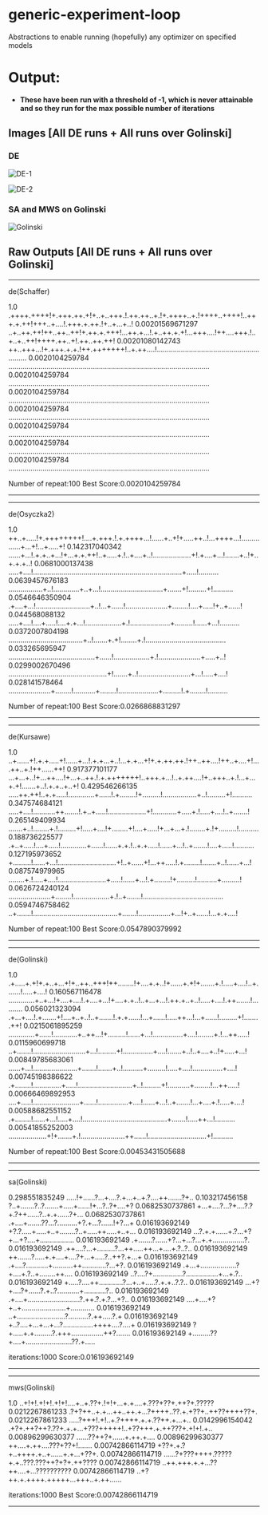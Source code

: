 # generic-experiment-loop
Abstractions to enable running (hopefully) any optimizer on specified models

# Output:

- **These have been run with a threshold of -1, which is never attainable and so they run for the max possible number of iterations**


## Images [All DE runs + All runs over Golinski]

### DE

![DE-1](img/de1.png)

![DE-2](img/de2.png)


### SA and MWS on Golinski

![Golinski](img/golinski.png)


## Raw Outputs [All DE runs + All runs over Golinski]


*****************************
de(Schaffer)

1.0 .++++.++++!+.+++.++.+!+..+..+++.!.++.++..+.!+.++++..+.!++++..++++!..+++.+.++!+++..+....!.+++.+.++.!+..+...+..!
0.00201569671297 ..+..++.++!++..++..++!+.++.+.+++!...++.+...!.+..++.+.+!...+++....!++....+++.!..+..+..++!++++.++..+!.++..++.++!
0.00201080142743 ++..+++...!+.+++.+.+.!++.+++++++!..+.++....!............................................................
0.0020104259784 ....................................................................................................
0.0020104259784 ....................................................................................................
0.0020104259784 ....................................................................................................
0.0020104259784 ....................................................................................................
0.0020104259784 ....................................................................................................
0.0020104259784 ....................................................................................................
0.0020104259784 ....................................................................................................

Number of repeat:100
Best Score:0.0020104259784
*****************************



*****************************
de(Osyczka2)

1.0 ++..+.....!+.++++++++!....+.+++.!.+.++++...!......+..+!+.....++..!...++++...!...............+...+!...+.....+!
0.142317040342 ......+...!.+.+..+...!+...+.+.++!..+.....+.!..+....+..!...................+!.+....+...!.......+..!+..+.+.+..!
0.0681000137438 .....+....!..........................................................................+.....!..........
0.0639457676183 .................+..!.............+..+...!...............................+.......+!.........+!..........
0.0546646350904 .+....+...!...........................+..!...+......!.....................+........!....+.....!+..+......!
0.044568088132 .....+....!....+.....!....+.+...!..................+.!....................+.........!......+...!..........
0.0372007804198 .....................................+..!.......+.+!........+.!........................................
0.033265695947 ...........................................+......!..................+.!.....................+.....+..!
0.0299002670496 .................................................+!.......+..!..........................+...!.....+....!
0.028141578464 .....................+........!...........+........!....................+.........!.+........!..........

Number of repeat:100
Best Score:0.0266868831297
*****************************


*****************************
de(Kursawe)

1.0 ..+......+!.+.+.....+!......+...!.+.+...+..!...+.+...+!+.+.++.++.!++..++....!++..+....+!....++..+.!++......++!
0.917377101177 ...+...+..!+...++....!+...+..++.!.+.+++++++!..+++.+...!..+.++....!+..+++..+.!...+...+.+!.......+..!.+.+..+..+!
0.429546266135 .....++.++!..+.+.....!.............+......!.+........!+.........!.................+..!.........+!..........
0.347574684121 .....+....!...........++.......!.+..+.....!...................+!............+.....+.!.....+....!..+.......!
0.265149409934 .......+..!........+.!.........+!.....+....!+........+!....+.....!+...+...+.!........+.!+.........!..........
0.188736225577 .+..+.....!....+.....!.............+......!......+.+.!..+.+.....!......+...!..+.......!....+.....!..........
0.127195973652 +.........!......+...!.............................+!..+......+!...++.....!.+........!.......+..!......+...!
0.087574979965 ........+.!.....+....!........................+.....!......+...!.+........!+.........!..........+.........!
0.0626724240124 .....................+........!..................+.!..+.......!........................................
0.0594746758462 ..+.......!..........................................+.......!................+...!+..+......!...+.+....!

Number of repeat:100
Best Score:0.0547890379992
*****************************


*****************************
de(Golinski)

1.0 .+.....+.+!+.+..+...+!+..++..+++!++........!+....+.+..!+......+.+!+.......+.!.....+....!..+.......!.....+....!
0.160567116478 .............+..+...!+....+....!.+....+...!+....+.+..!..+...+...!.++.+..+..!.....+....!.++.......!..........
0.056021323094 .+...+....!.+.......+!....+..+..!..+.......!.+.+......!...+......!.....++...!...+......!.........+!........++!
0.0215061895259 .............+......!............+..++...!+.........!......+...!...............+....!........+.!...++.....!
0.0115960699718 ..+.......!..........................+...!.........+!...............+....!.......+..!..+....+..!+.....+...!
0.00849785683061 ......+...!......................+.......!.......+..!..........+.........!.....+....!...............+....!
0.00745198386622 .+........!..............+.....!...........................+..!.........+!...........+........!...++.....!
0.00666469892953 ....+.....!.......................+......!...............+....!......+...!..+.......!...+....+.!.....+....!
0.00588682551152 .+........!......+...!.....+....!..........................................+.......!.....++...!..........
0.00541855252003 ...................+!+.......+.!......................++......!.............................+!..........

Number of repeat:100
Best Score:0.00453431505688
*****************************


*****************************
sa(Golinski)

0.298551835249 .....!+......?...+....?.+...+..+.?....++.......?+..
0.103217456158 ?..+.......?..?.......+.....+......!+...?..?+....+?
0.0682530737861 +...+....?...?+....?.?+.?++......?..+.+......?+...
0.0682530737861 .+....+.......??...?..........+?.+...?......!+?...+
0.016193692149 +?.?.....+.....+..+........?..+.....++.....+..+...
0.016193692149 ...?.+.+......+.?...+?+...+?....+.................
0.016193692149 .+.......?......+?...+...?...+.+................?.
0.016193692149 .++....?...+.........?...++.....++...+....+.?..?..
0.016193692149 ++.......?.....+.+....+....?+...+.....?..++?.+...+
0.016193692149 .+....?...........+..........++............?...+?.
0.016193692149 .+...+..................?+....+.?..+........++....
0.016193692149 ..?....?+...............?................+...+.?..
0.016193692149 +.....?....++............?...+..+.....?.+.+..?.?..
0.016193692149 ...+?+....?+......?.+..?...........+...........?..
0.016193692149 .+....+..........................?.++.?.+.?...+?..
0.016193692149 ....+....+?+..+......................+............
0.016193692149 ..+........................?..........?.++.....?.+
0.016193692149 +..?....+...+...+...?...............++++....?....+
0.016193692149 ?+.....+.+.........?.+++................++?.......
0.016193692149 +.........??+....+.......................??.+.....

iterations:1000
Score:0.016193692149
*****************************


*****************************
mws(Golinski)

1.0 ..+!+!.+!+!.+!+!....+..+.??+.!+!+...+.+....+.???+??+.++?+.?????
0.0212267861233 .?+?++..+.+...++..++.+...?++++..??.+.+??+..++??++++??+.
0.0212267861233 .....?+++!.+!..+.?++++.+.+.??++.+...+..
0.0142996154042 .+?+.++?++?.??+.+.+...+???+++++!..+??+++.+.++???+.+!+!.+..
0.00896299630377 ......??++?+......+.++.+....
0.00896299630377 ++....+.++....???+??+!.......
0.00742866114719 +??+.+.?+..++++.+..+......+.+...+??+.
0.00742866114719 ......?+???++++.?????+.+..???.???++?+?+.++????
0.00742866114719 ..++.+++.+.+...??++....+...??????????
0.00742866114719 ..+?++.+.++++.+++++...+++..+.++......

iterations:1000
Best Score:0.00742866114719
*****************************